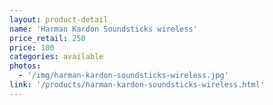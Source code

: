 ```yaml
---
layout: product-detail
name: 'Harman Kardon Soundsticks wireless'
price_retail: 250
price: 100
categories: available
photos:
  - '/img/harman-kardon-soundsticks-wireless.jpg'
link: '/products/harman-kardon-soundsticks-wireless.html'
---
```

